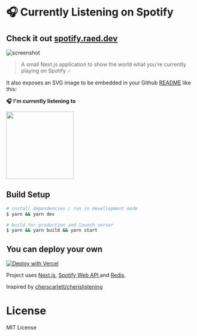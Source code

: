 # 🎧 Currently Listening on Spotify

## Check it out [spotify.raed.dev](https://spotify.raed.dev/)

![screenshot](https://i.imgur.com/eYCFVr1.png)

> A small Next.js application to show the world what you're currently playing on Spotify 🎶

It also exposes an SVG image to be embedded in your Github [README](https://github.com/RaedsLab) like this:

<b>🎧 I'm currently listening to</b>

<p>
<a href="https://spotify.raed.dev/" target="_blank"><img height="180em" src="https://spotify.raed.dev/api/get-spotify-current-svg?v2" /></a>
</p>

## Build Setup

```bash
# install dependencies / run in devellopment mode
$ yarn && yarn dev

# build for production and launch server
$ yarn && yarn build && yarn start
```

## You can deploy your own

[![Deploy with Vercel](https://vercel.com/button)](https://vercel.com/new/git/external?repository-url=https%3A%2F%2Fgithub.com%2FRaedsLab%2Fspotify-nextjs-currently-playing&env=AUTHORIZED_USER_ID,CLIENT_ID,CLIENT_SECRET,REDIRECT_URI,REDIS_PORT,REDIS_HOST,REDIS_PASSWORD,NEXT_PUBLIC_GOOGLE_ANALYTICS_CODE&envDescription=Example%20of%20required%20env%20variables&envLink=https%3A%2F%2Fgithub.com%2FRaedsLab%2Fspotify-nextjs-currently-playing%2Fblob%2Fmaster%2F.example.env&demo-url=https%3A%2F%2Fspotify.raed.dev%2F)

Project uses [Next.js](https://nextjs.org/), [Spotify Web API ](https://developer.spotify.com/documentation/web-api/)and [Redis](https://redislabs.com).

Inspired by [cherscarlett/cherislistening](https://github.com/cherscarlett/cherislistening)

# License

MIT License
